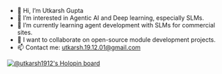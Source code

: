 - 👋 Hi, I’m Utkarsh Gupta
- 👀 I’m interested in Agentic AI and Deep learning, especially SLMs.
- 🌱 I’m currently learning agent development with SLMs for commercial sites.
- 💞️ I want to collaborate on open-source module development projects.
- 📫 Contact me: utkarsh.19.12.01@gmail.com

[![@utkarsh1912's Holopin board](https://holopin.me/utkarsh1912)](https://holopin.io/@utkarsh1912)
<!---
utkarsh-1912/utkarsh-1912 is a ✨ special ✨ repository because its `README.md` (this file) appears on your GitHub profile.
You can click the Preview link to take a look at your changes.
--->
<!-- ![LeetCode Stats](https://leetcard.jacoblin.cool/user7883p?theme=light&font=Anybody&ext=contest) -->

